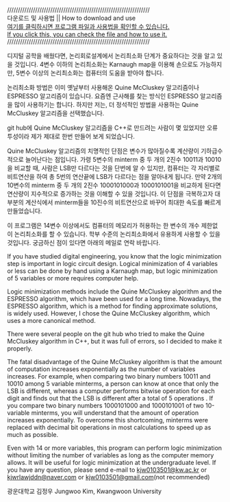//////////////////////////////////////////////////////////////////\
다운로드 및 사용법 || How to download and use\
[여기를 클릭하시면 프로그램 파일과 사용법을 확인할 수 있습니다.](https://github.com/HigherIdeal/Logic-minimizer-Quine-McCkluskey/releases)\
[If you click this, you can check the file and how to use it.](https://github.com/HigherIdeal/Logic-minimizer-Quine-McCkluskey/releases)\
//////////////////////////////////////////////////////////////////

디지털 공학을 배웠다면, 논리회로설계에서 논리최소화 단계가 중요하다는 것을 알고 있을 것입니다. 4변수 이하의 논리최소화는 Karnaugh map을 이용해 손으로도 가능하지만, 5변수 이상의 논리최소화는 컴퓨터의 도움을 받아야 합니다. 

논리최소화 방법은 이미 옛날부터 사용해온 Quine McCluskey 알고리즘이나 ESPRESSO 알고리즘이 있습니다. 요즘엔 근사해를 찾는 방식인 ESPRESSO 알고리즘을 많이 사용하기는 합니다. 하지만 저는, 더 정석적인 방법을 사용하는 Quine McCluskey 알고리즘을 선택했습니다.

git hub에 Quine McCluskey 알고리즘을 C++로 만드려는 사람이 몇 있었지만 오류 투성이라 제가 제대로 한번 만들어 보게 되었습니다. 

Quine McCluskey 알고리즘의 치명적인 단점은 변수가 많아질수록 계산량이 기하급수적으로 늘어난다는 점입니다. 가령 5변수의 minterm 중 두 개의 2진수 10011과 10010을 비교할 때, 사람은 LSB만 다르다는 것을 단번에 알 수 있지만, 컴퓨터는 각 자리별로 비트연산을 하여 총 5번의 연산끝에 LSB가 다르다는 점을 알아내게 됩니다. 만약 2개의 10변수의 minterm 중 두 개의 2진수 1000101000과 1000101001을 비교하게 된다면 연산량이 지수적으로 증가하는 것을 이해할 수 있을 것입니다. 이 단점을 극복하고자 대부분의 계산식에서 minterm들을 10진수의 비트연산으로 바꾸어 최대한 속도를 빠르게 만들었습니다.

이 프로그램은 14변수 이상에서도 컴퓨터의 메모리가 허용하는 한 변수의 개수 제한없이 논리최소화를 할 수 있습니다. 학부 수준의 논리최소화에서 유용하게 사용할 수 있을 것입니다.
궁금하신 점이 있다면 아래의 메일로 연락 바랍니다. 



If you have studied digital engineering, you know that the logic minimization step is important in logic circuit design. Logical minimization of 4 variables or less can be done by hand using a Karnaugh map, but logic minimization of 5 variables or more requires computer help.

Logic minimization methods include the Quine McCluskey algorithm and the ESPRESSO algorithm, which have been used for a long time. Nowadays, the ESPRESSO algorithm, which is a method for finding approximate solutions, is widely used. However, I chose the Quine McCluskey algorithm, which uses a more canonical method.

There were several people on the git hub who tried to make the Quine McCluskey algorithm in C++, but it was full of errors, so I decided to make it properly.

The fatal disadvantage of the Quine McCluskey algorithm is that the amount of computation increases exponentially as the number of variables increases. For example, when comparing two binary numbers 10011 and 10010 among 5 variable minterms, a person can know at once that only the LSB is different, whereas a computer performs bitwise operation for each digit and finds out that the LSB is different after a total of 5 operations . If you compare two binary numbers 1000101000 and 1000101001 of two 10-variable minterms, you will understand that the amount of operation increases exponentially. To overcome this shortcoming, minterms were replaced with decimal bit operations in most calculations to speed up as much as possible.

Even with 14 or more variables, this program can perform logic minimization without limiting the number of variables as long as the computer memory allows. It will be useful for logic minimization at the undergraduate level.
If you have any question, please send e-mail to kjw0103501@kw.ac.kr or kjwrlawjddn@naver.com or kjw0103501@gmail.com(not recommended)

광운대학교 김정우
Jungwoo Kim, Kwangwoon University
